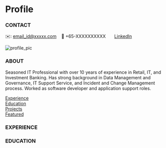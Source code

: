 # Profile

<!-- CONTACT Section Starts -->
### CONTACT

<!-- Add your details -->
✉️: email_id@xxxxx.com 
&nbsp;&nbsp; 📲 +65-XXXXXXXXXX
&nbsp;&nbsp;&nbsp;&nbsp;&nbsp; [LinkedIn](https://www.linkedin.com/in/maribelle/) 

![profile_pic](https://github.com/mmala00/Profile/blob/main/photo.jpg=250x250)


<!-- CONTACT Section Ends -->

<!-- ABOUT Section Starts -->
### ABOUT
<!-- Add link to your picture -->


<!-- Add your details -->

Seasoned IT Professional with over 10 years of experience in Retail, IT, and Investment Banking. Has strong background in Data Management and Governance, IT Support Service, and Incident and Change Management process. Worked as software developer and application support roles. 

<!-- Add link to the sections -->
[Experience](#experience) <br>
[Education](#education) <br>
[Projects](#projects) <br>
[Featured](#featured) <br> 

<!-- ABOUT Section Ends -->

<!-- EXPERIENCE Section Starts -->
### EXPERIENCE
<!-- Add your details -->

<!-- EXPERIENCE Section Ends -->

<!-- EDUCATION Section Starts -->
### EDUCATION
<!-- Add your details -->


<!-- EDUCATION Section Ends -->

<!-- PROJECTS Section Starts -->
